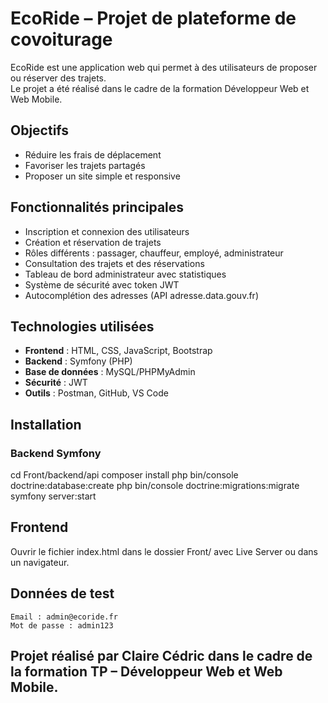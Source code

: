 # EcoRide – Projet de plateforme de covoiturage

EcoRide est une application web qui permet à des utilisateurs de proposer ou réserver des trajets.  
Le projet a été réalisé dans le cadre de la formation Développeur Web et Web Mobile.

## Objectifs

- Réduire les frais de déplacement
- Favoriser les trajets partagés
- Proposer un site simple et responsive

## Fonctionnalités principales

- Inscription et connexion des utilisateurs
- Création et réservation de trajets
- Rôles différents : passager, chauffeur, employé, administrateur
- Consultation des trajets et des réservations
- Tableau de bord administrateur avec statistiques
- Système de sécurité avec token JWT
- Autocomplétion des adresses (API adresse.data.gouv.fr)

## Technologies utilisées

- **Frontend** : HTML, CSS, JavaScript, Bootstrap
- **Backend** : Symfony (PHP)
- **Base de données** : MySQL/PHPMyAdmin
- **Sécurité** : JWT 
- **Outils** : Postman, GitHub, VS Code

## Installation

### Backend Symfony


cd Front/backend/api
composer install
php bin/console doctrine:database:create
php bin/console doctrine:migrations:migrate
symfony server:start


## Frontend

Ouvrir le fichier index.html dans le dossier Front/ avec Live Server ou dans un navigateur.


## Données de test

    Email : admin@ecoride.fr
    Mot de passe : admin123



## Projet réalisé par Claire Cédric dans le cadre de la formation TP – Développeur Web et Web Mobile.